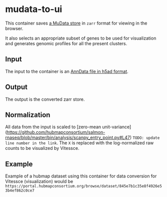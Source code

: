 # mudata-to-ui

This container saves [a MuData store](https://mudata.readthedocs.io/en/latest/api/generated/mudata.read_h5mu.html#mudata.read_h5mu) in `zarr` format for viewing in the browser.  

It also selects an appropriate subset of genes to be used for visualization and generates genomic profiles for all the present clusters.

## Input
The input to the container is an [AnnData file in h5ad format](https://anndata.readthedocs.io/en/latest/anndata.read_h5ad.html).

## Output
The output is the converted zarr store.

## Normalization
All data from the input is scaled to [zero-mean unit-variance] (https://github.com/hubmapconsortium/salmon-rnaseq/blob/master/bin/analysis/scanpy_entry_point.py#L47) `TODO: update line number in the link`.
The `X` is replaced with the log-normalized raw counts to be visualized by Vitessce.

## Example 
Example of a hubmap dataset using this container for data conversion for Vitessce (visualization) would be 
`https://portal.hubmapconsortium.org/browse/dataset/845e7b1c35e8f4926e53b4ef862c0ce7`
